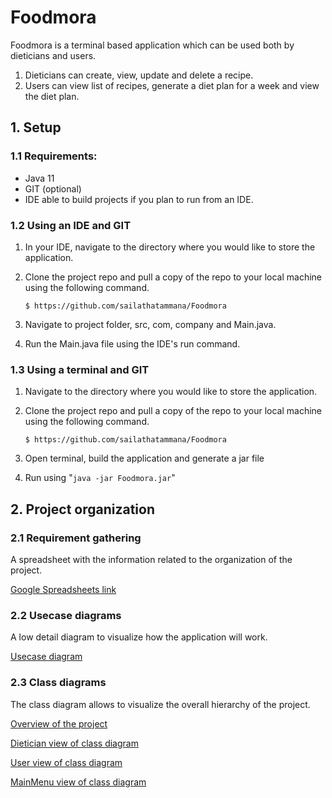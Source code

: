 # Foodmora

Foodmora is a terminal based application which can be used both by dieticians and users.
1. Dieticians can create, view, update and delete a recipe.
2. Users can view list of recipes, generate a diet plan for a week and view the diet plan.

## 1. Setup

### 1.1 Requirements:

- Java 11
- GIT (optional)
- IDE able to build projects if you plan to run from an IDE.

### 1.2 Using an IDE and GIT

1. In your IDE, navigate to the directory where you would like to store the application.

2. Clone the project repo and pull a copy of the repo to your local machine using the following command.

   `$ https://github.com/sailathatammana/Foodmora`

3. Navigate to project folder, src, com, company and Main.java.

4. Run the Main.java file using the IDE's run command.

### 1.3 Using a terminal and GIT

1. Navigate to the directory where you would like to store the application.

2. Clone the project repo and pull a copy of the repo to your local machine using the following command.

   `$ https://github.com/sailathatammana/Foodmora`

3. Open terminal, build the application and generate a jar file

4. Run using "`java -jar Foodmora.jar`"

## 2. Project organization
### 2.1 Requirement gathering

A spreadsheet with the information related to the organization of the project.

[Google Spreadsheets link](https://docs.google.com/spreadsheets/d/1G-J1pyi1tTmgKpcCunFrN4rWAiLIGuqqnp2fdOBTlhI/edit#gid=1628705767)

### 2.2 Usecase diagrams

A low detail diagram to visualize how the application will work.

[Usecase diagram]()

### 2.3 Class diagrams

The class diagram allows to visualize the overall hierarchy of the project.

[Overview of the project](https://bit.ly/3QRRz83)

[Dietician view of class diagram](https://bit.ly/3AqcbgD)

[User view of class diagram](https://bit.ly/3Kjo8tc)

[MainMenu view of class diagram](https://bit.ly/3KmrNqn)




